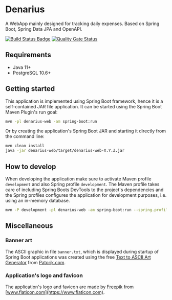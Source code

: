 # Denarius

A WebApp mainly designed for tracking daily expenses. Based on Spring Boot, Spring Data JPA and OpenAPI.

[![Build Status Badge](https://github.com/fschrogl-fsdev/Denarius/workflows/develop/badge.svg)](https://github.com/fschrogl-fsdev/denarius/actions?query=workflow%3Adevelop)
[![Quality Gate Status](https://sonarcloud.io/api/project_badges/measure?project=at.schrogl.denarius%3Adenarius-pom&metric=alert_status)](https://sonarcloud.io/dashboard?id=at.schrogl.denarius%3Adenarius-pom)

## Requirements

- Java 11+
- PostgreSQL 10.6+

## Getting started

This application is implemented using Spring Boot framework, hence it is a self-contained JAR file application. It can
be started using the Spring Boot Maven Plugin's run goal:

```bash
mvn -pl denarius-web -am spring-boot:run
```

Or by creating the application's Spring Boot JAR and starting it directly from the command line:

```bash
mvn clean install
java -jar denarius-web/target/denarius-web-X.Y.Z.jar
```

## How to develop

When developing the application make sure to activate Maven profile ``development`` and also Spring profile
``development``. The Maven profile takes care of including Spring Boots DevTools to the project's dependencies and
the Spring profiles configures the application for development purposes, i.e. using an in-memory database.

```bash
mvn -P development -pl denarius-web -am spring-boot:run --spring.profiles.active=development
```

## Miscellaneous

### Banner art

The ASCII graphic in file ``banner.txt``, which is displayed during startup of Spring Boot applications was created
using the free [Text to ASCII Art Generator](http://patorjk.com/software/taag/) from
[Patorjk.com](http://www.patorjk.com).

### Application's logo and favicon

The application's logo and favicon are made by [Freepik](https://www.flaticon.com/authors/freepik) from
[www.flaticon.com](https://www.flaticon.com).